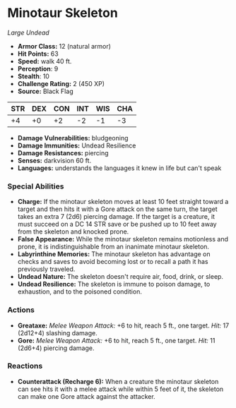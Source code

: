 # Minotaur Skeleton

*Large* *Undead*

- **Armor Class:** 12 (natural armor)
- **Hit Points:** 63 
- **Speed:** walk 40 ft.
- **Perception**: 9
- **Stealth**: 10
- **Challenge Rating:** 2 (450 XP)
- **Source:** Black Flag

| STR | DEX | CON | INT | WIS | CHA |
| --- | --- | --- | --- | --- | --- |
| +4 | +0 | +2 | -2 | -1 | -3 |

- **Damage Vulnerabilities:** bludgeoning
- **Damage Immunities:** Undead Resilience
- **Damage Resistances:** piercing
- **Senses:** darkvision 60 ft.
- **Languages:** understands the languages it knew in life but can't speak

### Special Abilities

- **Charge:** If the minotaur skeleton moves at least 10 feet straight toward a target and then hits it with a Gore attack on the same turn, the target takes an extra 7 (2d6) piercing damage. If the target is a creature, it must succeed on a DC 14 STR save or be pushed up to 10 feet away from the skeleton and knocked prone.
- **False Appearance:** While the minotaur skeleton remains motionless and prone, it is indistinguishable from an inanimate minotaur skeleton.
- **Labyrinthine Memories:** The minotaur skeleton has advantage on checks and saves to avoid becoming lost or to recall a path it has previously traveled.
- **Undead Nature:** The skeleton doesn't require air, food, drink, or sleep.
- **Undead Resilience:** The skeleton is immune to poison damage, to exhaustion, and to the poisoned condition.

### Actions

- **Greataxe:** _Melee Weapon Attack:_ +6 to hit, reach 5 ft., one target. _Hit:_ 17 (2d12+4) slashing damage.
- **Gore:** _Melee Weapon Attack:_ +6 to hit, reach 5 ft., one target. _Hit:_ 11 (2d6+4) piercing damage.

### Reactions

- **Counterattack (Recharge 6):** When a creature the minotaur skeleton can see hits it with a melee attack while within 5 feet of it, the skeleton can make one Gore attack against the attacker.
